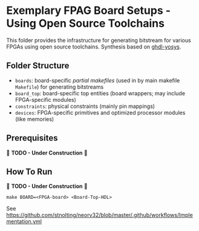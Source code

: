 # Exemplary FPAG Board Setups - Using Open Source Toolchains

This folder provides the infrastructure for generating bitstream for various FPGAs using
open source toolchains. Synthesis based on [ghdl-yosys](https://github.com/ghdl/ghdl-yosys-plugin).

## Folder Structure

* `boards`: board-specific _partial makefiles_ (used in by main makefile `Makefile`) for generating bitstreams
* `board_top`: board-specific top entities (board wrappers; may include FPGA-specific modules)
* `constraints`: physical constraints (mainly pin mappings)
* `devices`: FPGA-specific primitives and optimized processor modules (like memories)


## Prerequisites

:construction: **TODO - Under Construction** :construction:


## How To Run

:construction: **TODO - Under Construction** :construction:

```shell
make BOARD=<FPGA-board> <Board-Top-HDL>
```

See https://github.com/stnolting/neorv32/blob/master/.github/workflows/Implementation.yml

